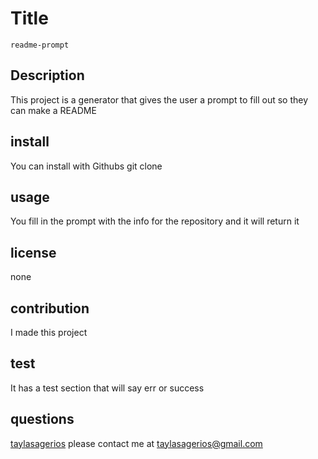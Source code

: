 # Title
    readme-prompt
         
## Description
This project is a generator that gives the user a prompt to fill out so they can make a README
## install
You can install with Githubs git clone   
## usage
You fill in the prompt with the info for the repository and it will return it
## license
none
## contribution
I made this project
## test
It has a test section that will say err or success
## questions 
[taylasagerios](https://github.com/taylasagerios)
please contact me at taylasagerios@gmail.com
    